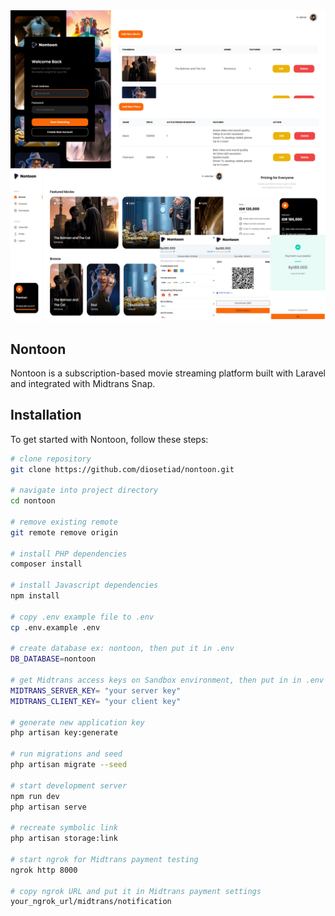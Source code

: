 <img src="/public/images/nontoon-sneak-peek.png" alt="Nontoon sneak peek">

## Nontoon

Nontoon is a subscription-based movie streaming platform built with Laravel and integrated with Midtrans Snap.

## Installation

To get started with Nontoon, follow these steps:

```bash
# clone repository
git clone https://github.com/diosetiad/nontoon.git

# navigate into project directory
cd nontoon

# remove existing remote
git remote remove origin

# install PHP dependencies
composer install

# install Javascript dependencies
npm install

# copy .env example file to .env
cp .env.example .env

# create database ex: nontoon, then put it in .env
DB_DATABASE=nontoon

# get Midtrans access keys on Sandbox environment, then put in in .env
MIDTRANS_SERVER_KEY= "your server key"
MIDTRANS_CLIENT_KEY= "your client key"

# generate new application key
php artisan key:generate

# run migrations and seed
php artisan migrate --seed

# start development server
npm run dev
php artisan serve

# recreate symbolic link
php artisan storage:link

# start ngrok for Midtrans payment testing
ngrok http 8000

# copy ngrok URL and put it in Midtrans payment settings
your_ngrok_url/midtrans/notification
```
